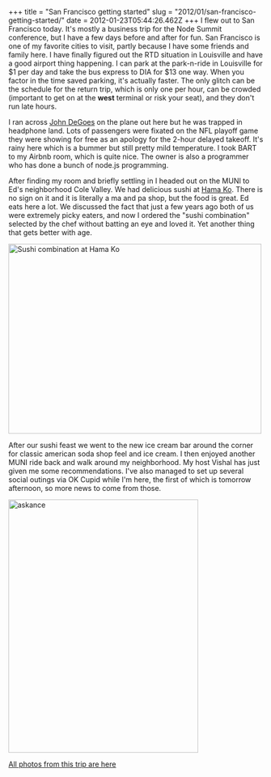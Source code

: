 +++
title = "San Francisco getting started"
slug = "2012/01/san-francisco-getting-started/"
date = 2012-01-23T05:44:26.462Z
+++
I flew out to San Francisco today. It's mostly a business trip for the Node Summit conference, but I have a few days before and after for fun. San Francisco is one of my favorite cities to visit, partly because I have some friends and family here. I have finally figured out the RTD situation in Louisville and have a good airport thing happening. I can park at the park-n-ride in Louisville for $1 per day and take the bus express to DIA for $13 one way. When you factor in the time saved parking, it's actually faster. The only glitch can be the schedule for the return trip, which is only one per hour, can be crowded (important to get on at the **west** terminal or risk your seat), and they don't run late hours.

I ran across [John DeGoes](https://twitter.com/#!/jdegoes) on the plane out here but he was trapped in headphone land. Lots of passengers were fixated on the NFL playoff game they were showing for free as an apology for the 2-hour delayed takeoff. It's rainy here which is a bummer but still pretty mild temperature. I took BART to my Airbnb room, which is quite nice. The owner is also a programmer who has done a bunch of node.js programming.

After finding my room and briefly settling in I headed out on the MUNI to Ed's neighborhood Cole Valley. We had delicious sushi at [Hama Ko](http://www.yelp.com/biz/hama-ko-sushi-san-francisco). There is no sign on it and it is literally a ma and pa shop, but the food is great. Ed eats here a lot. We discussed the fact that just a few years ago both of us were extremely picky eaters, and now I ordered the "sushi combination" selected by the chef without batting an eye and loved it. Yet another thing that gets better with age.

<a href="http://www.flickr.com/photos/88096431@N00/6746650871/" title="Sushi combination at Hama Ko by Peter Lyons, on Flickr"><img src="http://farm8.staticflickr.com/7019/6746650871_910c416192.jpg" width="500" height="375" alt="Sushi combination at Hama Ko"></a>

After our sushi feast we went to the new ice cream bar around the corner for classic american soda shop feel and ice cream. I then enjoyed another MUNI ride back and walk around my neighborhood. My host Vishal has just given me some recommendations. I've also managed to set up several social outings via OK Cupid while I'm here, the first of which is tomorrow afternoon, so more news to come from those.

<a href="http://www.flickr.com/photos/88096431@N00/6747152633/" title="askance by Peter Lyons, on Flickr"><img src="http://farm8.staticflickr.com/7152/6747152633_df53d05aef.jpg" width="375" height="500" alt="askance"></a>

[All photos from this trip are here](http://www.flickr.com/photos/88096431@N00/sets/72157628993108793/)
